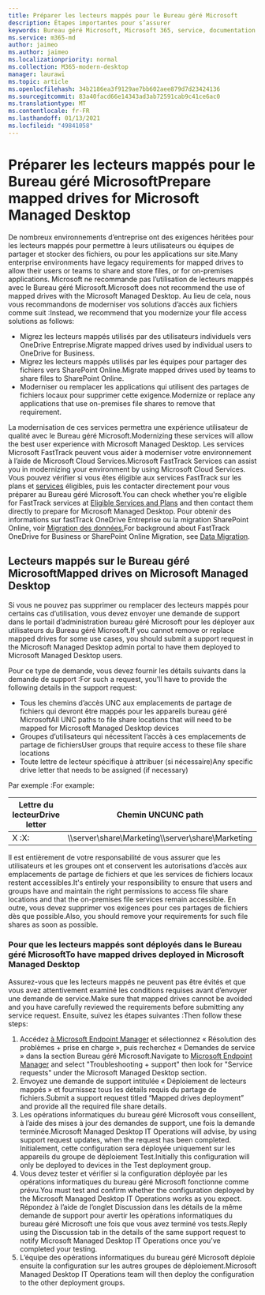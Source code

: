 ```yaml
---
title: Préparer les lecteurs mappés pour le Bureau géré Microsoft
description: Étapes importantes pour s’assurer
keywords: Bureau géré Microsoft, Microsoft 365, service, documentation
ms.service: m365-md
author: jaimeo
ms.author: jaimeo
ms.localizationpriority: normal
ms.collection: M365-modern-desktop
manager: laurawi
ms.topic: article
ms.openlocfilehash: 34b2186ea3f9129ae7bb602aee879d7d23424136
ms.sourcegitcommit: 83a40facd66e14343ad3ab72591cab9c41ce6ac0
ms.translationtype: MT
ms.contentlocale: fr-FR
ms.lasthandoff: 01/13/2021
ms.locfileid: "49841058"
---
```

#  <a name="prepare-mapped-drives-for-microsoft-managed-desktop"></a><span data-ttu-id="6e91b-104">Préparer les lecteurs mappés pour le Bureau géré Microsoft</span><span class="sxs-lookup"><span data-stu-id="6e91b-104">Prepare mapped drives for Microsoft Managed Desktop</span></span>

<span data-ttu-id="6e91b-105">De nombreux environnements d’entreprise ont des exigences héritées pour les lecteurs mappés pour permettre à leurs utilisateurs ou équipes de partager et stocker des fichiers, ou pour les applications sur site.</span><span class="sxs-lookup"><span data-stu-id="6e91b-105">Many enterprise environments have legacy requirements for mapped drives to allow their users or teams to share and store files, or for on-premises applications.</span></span> <span data-ttu-id="6e91b-106">Microsoft ne recommande pas l’utilisation de lecteurs mappés avec le Bureau géré Microsoft.</span><span class="sxs-lookup"><span data-stu-id="6e91b-106">Microsoft does not recommend the use of mapped drives with the Microsoft Managed Desktop.</span></span> <span data-ttu-id="6e91b-107">Au lieu de cela, nous vous recommandons de moderniser vos solutions d’accès aux fichiers comme suit :</span><span class="sxs-lookup"><span data-stu-id="6e91b-107">Instead, we recommend that you modernize your file access solutions as follows:</span></span>
  
- <span data-ttu-id="6e91b-108">Migrez les lecteurs mappés utilisés par des utilisateurs individuels vers OneDrive Entreprise.</span><span class="sxs-lookup"><span data-stu-id="6e91b-108">Migrate mapped drives used by individual users to OneDrive for Business.</span></span> 
- <span data-ttu-id="6e91b-109">Migrez les lecteurs mappés utilisés par les équipes pour partager des fichiers vers SharePoint Online.</span><span class="sxs-lookup"><span data-stu-id="6e91b-109">Migrate mapped drives used by teams to share files to SharePoint Online.</span></span> 
- <span data-ttu-id="6e91b-110">Moderniser ou remplacer les applications qui utilisent des partages de fichiers locaux pour supprimer cette exigence.</span><span class="sxs-lookup"><span data-stu-id="6e91b-110">Modernize or replace any applications that use on-premises file shares to remove that requirement.</span></span>
  
<span data-ttu-id="6e91b-111">La modernisation de ces services permettra une expérience utilisateur de qualité avec le Bureau géré Microsoft.</span><span class="sxs-lookup"><span data-stu-id="6e91b-111">Modernizing these services will allow the best user experience with Microsoft Managed Desktop.</span></span> <span data-ttu-id="6e91b-112">Les services Microsoft FastTrack peuvent vous aider à moderniser votre environnement à l’aide de Microsoft Cloud Services.</span><span class="sxs-lookup"><span data-stu-id="6e91b-112">Microsoft FastTrack Services can assist you in modernizing your environment by using Microsoft Cloud Services.</span></span> <span data-ttu-id="6e91b-113">Vous pouvez vérifier si vous êtes éligible aux services FastTrack sur les plans et [services](https://docs.microsoft.com/fasttrack/m365-eligible-services-and-plans) éligibles, puis les contacter directement pour vous préparer au Bureau géré Microsoft.</span><span class="sxs-lookup"><span data-stu-id="6e91b-113">You can check whether you're eligible for FastTrack services at [Eligible Services and Plans](https://docs.microsoft.com/fasttrack/m365-eligible-services-and-plans) and then contact them directly to prepare for Microsoft Managed Desktop.</span></span> <span data-ttu-id="6e91b-114">Pour obtenir des informations sur fastTrack OneDrive Entreprise ou la migration SharePoint Online, voir [Migration des données.](https://docs.microsoft.com/fasttrack/o365-data-migration)</span><span class="sxs-lookup"><span data-stu-id="6e91b-114">For background about FastTrack OneDrive for Business or SharePoint Online Migration, see [Data Migration](https://docs.microsoft.com/fasttrack/o365-data-migration).</span></span>

## <a name="mapped-drives-on-microsoft-managed-desktop"></a><span data-ttu-id="6e91b-115">Lecteurs mappés sur le Bureau géré Microsoft</span><span class="sxs-lookup"><span data-stu-id="6e91b-115">Mapped drives on Microsoft Managed Desktop</span></span>
 
<span data-ttu-id="6e91b-116">Si vous ne pouvez pas supprimer ou remplacer des lecteurs mappés pour certains cas d’utilisation, vous devez envoyer une demande de support dans le portail d’administration bureau géré Microsoft pour les déployer aux utilisateurs du Bureau géré Microsoft.</span><span class="sxs-lookup"><span data-stu-id="6e91b-116">If you cannot remove or replace mapped drives for some use cases, you should submit a support request in the Microsoft Managed Desktop admin portal to have them deployed to Microsoft Managed Desktop users.</span></span>
    
<span data-ttu-id="6e91b-117">Pour ce type de demande, vous devez fournir les détails suivants dans la demande de support :</span><span class="sxs-lookup"><span data-stu-id="6e91b-117">For such a request, you'll have to provide the following details in the support request:</span></span> 

- <span data-ttu-id="6e91b-118">Tous les chemins d’accès UNC aux emplacements de partage de fichiers qui devront être mappés pour les appareils bureau géré Microsoft</span><span class="sxs-lookup"><span data-stu-id="6e91b-118">All UNC paths to file share locations that will need to be mapped for Microsoft Managed Desktop devices</span></span> 
- <span data-ttu-id="6e91b-119">Groupes d’utilisateurs qui nécessitent l’accès à ces emplacements de partage de fichiers</span><span class="sxs-lookup"><span data-stu-id="6e91b-119">User groups that require access to these file share locations</span></span> 
- <span data-ttu-id="6e91b-120">Toute lettre de lecteur spécifique à attribuer (si nécessaire)</span><span class="sxs-lookup"><span data-stu-id="6e91b-120">Any specific drive letter that needs to be assigned (if necessary)</span></span>

<span data-ttu-id="6e91b-121">Par exemple :</span><span class="sxs-lookup"><span data-stu-id="6e91b-121">For example:</span></span>

| <span data-ttu-id="6e91b-122">Lettre du lecteur</span><span class="sxs-lookup"><span data-stu-id="6e91b-122">Drive letter</span></span> | <span data-ttu-id="6e91b-123">Chemin UNC</span><span class="sxs-lookup"><span data-stu-id="6e91b-123">UNC path</span></span> | <span data-ttu-id="6e91b-124">Groupe d’utilisateurs</span><span class="sxs-lookup"><span data-stu-id="6e91b-124">User group</span></span> |
|--------------|----------|------------|
| <span data-ttu-id="6e91b-125">X :</span><span class="sxs-lookup"><span data-stu-id="6e91b-125">X:</span></span>  | <span data-ttu-id="6e91b-126">\\\server\share\Marketing</span><span class="sxs-lookup"><span data-stu-id="6e91b-126">\\\server\share\Marketing</span></span> | <span data-ttu-id="6e91b-127">ContosoMarketing</span><span class="sxs-lookup"><span data-stu-id="6e91b-127">ContosoMarketing</span></span> |

<span data-ttu-id="6e91b-128">Il est entièrement de votre responsabilité de vous assurer que les utilisateurs et les groupes ont et conservent les autorisations d’accès aux emplacements de partage de fichiers et que les services de fichiers locaux restent accessibles.</span><span class="sxs-lookup"><span data-stu-id="6e91b-128">It's entirely your responsibility to ensure that users and groups have and maintain the right permissions to access file share locations and that the on-premises file services remain accessible.</span></span> <span data-ttu-id="6e91b-129">En outre, vous devez supprimer vos exigences pour ces partages de fichiers dès que possible.</span><span class="sxs-lookup"><span data-stu-id="6e91b-129">Also, you should remove your requirements for such file shares as soon as possible.</span></span>

### <a name="to-have-mapped-drives-deployed-in-microsoft-managed-desktop"></a><span data-ttu-id="6e91b-130">Pour que les lecteurs mappés sont déployés dans le Bureau géré Microsoft</span><span class="sxs-lookup"><span data-stu-id="6e91b-130">To have mapped drives deployed in Microsoft Managed Desktop</span></span>
 
<span data-ttu-id="6e91b-131">Assurez-vous que les lecteurs mappés ne peuvent pas être évités et que vous avez attentivement examiné les conditions requises avant d’envoyer une demande de service.</span><span class="sxs-lookup"><span data-stu-id="6e91b-131">Make sure that mapped drives cannot be avoided and you have carefully reviewed the requirements before submitting any service request.</span></span> <span data-ttu-id="6e91b-132">Ensuite, suivez les étapes suivantes :</span><span class="sxs-lookup"><span data-stu-id="6e91b-132">Then follow these steps:</span></span>

1. <span data-ttu-id="6e91b-133">Accédez [à Microsoft Endpoint Manager](https://endpoint.microsoft.com/) et sélectionnez « Résolution des problèmes + prise en charge », puis recherchez « Demandes de service » dans la section Bureau géré Microsoft.</span><span class="sxs-lookup"><span data-stu-id="6e91b-133">Navigate to [Microsoft Endpoint Manager](https://endpoint.microsoft.com/) and select "Troubleshooting + support" then look for "Service requests" under the Microsoft Managed Desktop section.</span></span>  
2. <span data-ttu-id="6e91b-134">Envoyez une demande de support intitulée « Déploiement de lecteurs mappés » et fournissez tous les détails requis du partage de fichiers.</span><span class="sxs-lookup"><span data-stu-id="6e91b-134">Submit a support request titled “Mapped drives deployment” and provide all the required file share details.</span></span>  
3. <span data-ttu-id="6e91b-135">Les opérations informatiques du bureau géré Microsoft vous conseillent, à l’aide des mises à jour des demandes de support, une fois la demande terminée.</span><span class="sxs-lookup"><span data-stu-id="6e91b-135">Microsoft Managed Desktop IT Operations will advise, by using support request updates, when the request has been completed.</span></span> <span data-ttu-id="6e91b-136">Initialement, cette configuration sera déployée uniquement sur les appareils du groupe de déploiement Test.</span><span class="sxs-lookup"><span data-stu-id="6e91b-136">Initially this configuration will only be deployed to devices in the Test deployment group.</span></span>  
4. <span data-ttu-id="6e91b-137">Vous devez tester et vérifier si la configuration déployée par les opérations informatiques du bureau géré Microsoft fonctionne comme prévu.</span><span class="sxs-lookup"><span data-stu-id="6e91b-137">You must test and confirm whether the configuration deployed by the Microsoft Managed Desktop IT Operations works as you expect.</span></span> <span data-ttu-id="6e91b-138">Répondez à l’aide de l’onglet Discussion dans les détails de la même demande de support pour avertir les opérations informatiques du bureau géré Microsoft une fois que vous avez terminé vos tests.</span><span class="sxs-lookup"><span data-stu-id="6e91b-138">Reply using the Discussion tab in the details of the same support request to notify Microsoft Managed Desktop IT Operations once you've completed your testing.</span></span>  
5. <span data-ttu-id="6e91b-139">L’équipe des opérations informatiques du bureau géré Microsoft déploie ensuite la configuration sur les autres groupes de déploiement.</span><span class="sxs-lookup"><span data-stu-id="6e91b-139">Microsoft Managed Desktop IT Operations team will then deploy the configuration to the other deployment groups.</span></span> 
